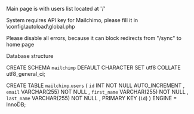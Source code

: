 Main page is with users list located at '/'

System requires API key for Mailchimo, please fill it in \config\autoload\global.php

Please disable all errors, because it can block redirects from "/sync" to home page

Database structure

CREATE SCHEMA `mailchimp` DEFAULT CHARACTER SET utf8 COLLATE utf8_general_ci;

CREATE TABLE `mailchimp`.`users`
(
 `id` INT NOT NULL AUTO_INCREMENT ,
 `email` VARCHAR(255) NOT NULL ,
 `first_name` VARCHAR(255) NOT NULL ,
 `last_name` VARCHAR(255) NOT NULL , PRIMARY KEY (`id`)
) ENGINE = InnoDB;